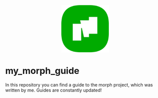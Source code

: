 <div align=center>
  <img src="https://github.com/TempGROX/TempGROX/blob/main/src/photos/rounded-in-photoretrica%20(2).png" width="150">
</div>

# my_morph_guide
In this repository you can find a guide to the morph project, which was written by me. Guides are constantly updated!

